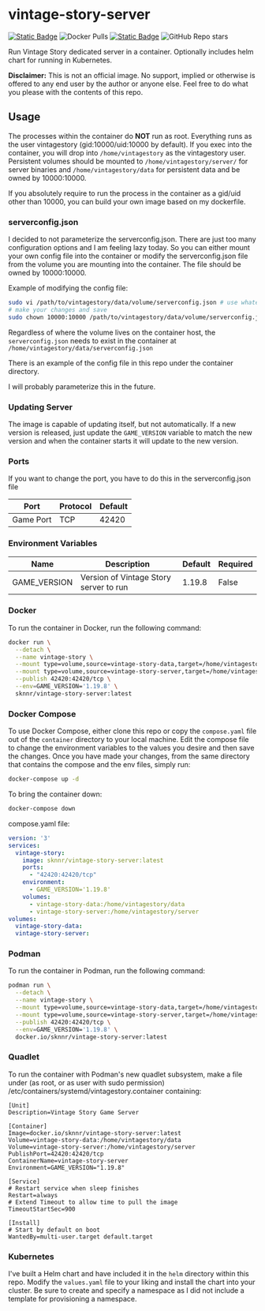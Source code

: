 # vintage-story-server
 
[![Static Badge](https://img.shields.io/badge/DockerHub-blue)](https://hub.docker.com/r/sknnr/vintage-story-server) ![Docker Pulls](https://img.shields.io/docker/pulls/sknnr/vintage-story-server) [![Static Badge](https://img.shields.io/badge/GitHub-green)](https://github.com/jsknnr/vintage-story-server) ![GitHub Repo stars](https://img.shields.io/github/stars/jsknnr/vintage-story-server)


Run Vintage Story dedicated server in a container. Optionally includes helm chart for running in Kubernetes.

**Disclaimer:** This is not an official image. No support, implied or otherwise is offered to any end user by the author or anyone else. Feel free to do what you please with the contents of this repo.
## Usage

The processes within the container do **NOT** run as root. Everything runs as the user vintagestory (gid:10000/uid:10000 by default). If you exec into the container, you will drop into `/home/vintagestory` as the vintagestory user. Persistent volumes should be mounted to `/home/vintagestory/server/` for server binaries and `/home/vintagestory/data` for persistent data and be owned by 10000:10000. 

If you absolutely require to run the process in the container as a gid/uid other than 10000, you can build your own image based on my dockerfile.

### serverconfig.json
I decided to not parameterize the serverconfig.json. There are just too many configuration options and I am feeling lazy today. So you can either mount your own config file into the container or modify the serverconfig.json file from the volume you are mounting into the container. The file should be owned by 10000:10000. 

Example of modifying the config file:
```bash
sudo vi /path/to/vintagestory/data/volume/serverconfig.json # use whatever text editor you like
# make your changes and save
sudo chown 10000:10000 /path/to/vintagestory/data/volume/serverconfig.json
```

Regardless of where the volume lives on the container host, the `serverconfig.json` needs to exist in the container at `/home/vintagestory/data/serverconfig.json`

There is an example of the config file in this repo under the container directory.

I will probably parameterize this in the future.

### Updating Server
The image is capable of updating itself, but not automatically. If a new version is released, just update the `GAME_VERSION` variable to match the new version and when the container starts it will update to the new version.

### Ports

If you want to change the port, you have to do this in the serverconfig.json file

| Port | Protocol | Default |
| ---- | -------- | ------- |
| Game Port | TCP | 42420 |

### Environment Variables

| Name | Description | Default | Required |
| ---- | ----------- | ------- | -------- |
| GAME_VERSION | Version of Vintage Story server to run | 1.19.8 | False |

### Docker

To run the container in Docker, run the following command:

```bash
docker run \
  --detach \
  --name vintage-story \
  --mount type=volume,source=vintage-story-data,target=/home/vintagestory/data \
  --mount type=volume,source=vintage-story-server,target=/home/vintagestory/server \
  --publish 42420:42420/tcp \
  --env=GAME_VERSION='1.19.8' \
  sknnr/vintage-story-server:latest
```

### Docker Compose

To use Docker Compose, either clone this repo or copy the `compose.yaml` file out of the `container` directory to your local machine. Edit the compose file to change the environment variables to the values you desire and then save the changes. Once you have made your changes, from the same directory that contains the compose and the env files, simply run:

```bash
docker-compose up -d
```

To bring the container down:

```bash
docker-compose down
```

compose.yaml file:
```yaml
version: '3'
services:
  vintage-story:
    image: sknnr/vintage-story-server:latest
    ports:
      - "42420:42420/tcp"
    environment:
      - GAME_VERSION='1.19.8'
    volumes:
      - vintage-story-data:/home/vintagestory/data
      - vintage-story-server:/home/vintagestory/server
volumes:
  vintage-story-data:
  vintage-story-server:
```

### Podman

To run the container in Podman, run the following command:

```bash
podman run \
  --detach \
  --name vintage-story \
  --mount type=volume,source=vintage-story-data,target=/home/vintagestory/data \
  --mount type=volume,source=vintage-story-server,target=/home/vintagestory/server \
  --publish 42420:42420/tcp \
  --env=GAME_VERSION='1.19.8' \
  docker.io/sknnr/vintage-story-server:latest
```

### Quadlet
To run the container with Podman's new quadlet subsystem, make a file under (as root, or as user with sudo permission) /etc/containers/systemd/vintagestory.container containing:
```properties
[Unit]
Description=Vintage Story Game Server

[Container]
Image=docker.io/sknnr/vintage-story-server:latest
Volume=vintage-story-data:/home/vintagestory/data
Volume=vintage-story-server:/home/vintagestory/server
PublishPort=42420:42420/tcp
ContainerName=vintage-story-server
Environment=GAME_VERSION="1.19.8"

[Service]
# Restart service when sleep finishes
Restart=always
# Extend Timeout to allow time to pull the image
TimeoutStartSec=900

[Install]
# Start by default on boot
WantedBy=multi-user.target default.target
```

### Kubernetes

I've built a Helm chart and have included it in the `helm` directory within this repo. Modify the `values.yaml` file to your liking and install the chart into your cluster. Be sure to create and specify a namespace as I did not include a template for provisioning a namespace.
